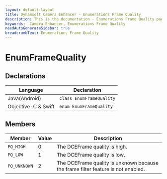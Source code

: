 ```yaml
---
layout: default-layout
title: Dynamsoft Camera Enhancer - Enumerations Frame Quality
description: This is the documentation - Enumerations Frame Quality page of Dynamsoft Camera Enhancer.
keywords:  Camera Enhancer, Enumerations Frame Quality
needAutoGenerateSidebar: true
breadcrumbText: Enumerations Frame Quality
---
```


# EnumFrameQuality

## Declarations

| Language | Declaration |
|----------|-------------|
| Java(Android) | `class EnumFrameQuality` |
| Objective-C & Swift | `enum EnumFrameQuality` |

## Members

| Member | Value | Description |
|--------|-------|-------------|
| `FQ_HIGH` | 0 | The DCEFrame quality is high. |
| `FQ_LOW` | 1 | The DCEFrame quality is low. |
| `FQ_UNKNOWN` | 2 | The DCEFrame quality is unknown because the frame filter feature is not enabled. |
